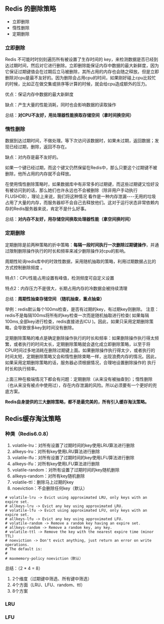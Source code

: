 ## Redis 的删除策略

- 立即删除
- 惰性删除
- 定期删除

### 立即删除

Redis 不可能时时刻刻遍历所有被设置了生存时间的 key，来检测数据是否已经到达过期时间，然后对它进行删除。立即删除能保证内存中数据的最大新鲜度，因为它保证过期键值会在过期后立马被删除，其所占用的内存也会随之释放。但是立即删除对cpu是最不友好的。因为删除会占用cpu的时间，如果刚好碰上cpu比较忙的时候，比如正在做交集或排序等计算的时候，就会给cpu造成额外的压力。

优点：保证内存中数据的最大新鲜度

缺点：产生大量的性能消耗，同时也会影响数据的读取操作

总结：**对CPU不友好，用处理器性能换取存储空间（拿时间换空间）**

### 惰性删除

数据到达过期时间，不做处理。等下次访问该数据时，如果未过期，返回数据；发现已经过期，删除，返回不存在。

缺点：对内存是最不友好的。

如果一个键已经过期，而这个键又仍然保留在Redis中，那么只要这个过期键不被删除，他所占用的内存就不会释放。

在使用惰性删除策略时，如果数据库中有非常多的过期键，而这些过期键又恰好没有被访问到的话，那么她们也许永远也不会被删除（除非用户手动执行FLUSHDB），理论上来说，我们将这种情况 看作是一种内存泄漏----无用的垃圾占用了大量的内存，而服务器却不会自己去释放他们。这对于运行状态非常依赖内存的Redis服务器来说，肯定不是什么好事。

总结：**对内存不友好，用存储空间换取处理器性能（拿空间换时间）**

### 定期删除

定期删除是前两种策略的折中策略：**每隔一段时间执行一次删除过期键操作**，并通过限制删除操作执行的时长和频率来减少删除操作对cpu的影响。

周期性轮询redis库中的时效性数据，采用随机抽取的策略，利用过期数据占比的方式控制删除频度 。

特点1：CPU性能占用设置有峰值，检测频度可自定义设置 

特点2：内存压力不是很大，长期占用内存的冷数据会被持续清理

总结：**周期性抽查存储空间 （随机抽查，重点抽查）** 

举例：redis默认每个100ms检查，是否有过期的key，有过期key则删除。 注意： redis不是每隔100ms将所有的key检查一次而是随机抽取进行检查( 如果每隔100ms,全部key进行检查，redis直接进去ICU )。因此，如果只采用定期删除策略，会导致很多key到时间没有删除。

定期删除策略的难点是确定删除操作执行的时长和频率：如果删除操作执行得太频繁，或者执行的时间太长，定期删除策略就会退化成立即删除策略，以至于将CPU时间过多地消耗在删除过期键上面。如果删除操作执行得太少，或者执行的时间太短，定期删除策略又会和惰性删除束略一样，出现浪费内存的情况。因此，如果采用定期删除策略的话，服务器必须根据情况，合理地设置删除操作的 执行时长和执行频率。

上面三种在极端情况下都会有问题：定期删除（从来没有被抽查到）；惰性删除（也从来没有被点中使用过），存在内存泄漏的风险。所以必须要有一个更好的兜底方案。

**Redis自身提供的三大删除策略，都不是最完美的，所有引入缓存淘汰策略。**

## Redis缓存淘汰策略

### 种类（Redis6.0.8）

1. volatile-lru：对所有设置了过期时间的key使用LRU算法进行删除
2. allkeys-lru：对所有key使用LRU算法进行删除
3. volatile-lfu：对所有设置了过期时间的key使用LFU算法进行删除
4. allkeys-lfu：对所有key使用LFU算法进行删除
5. volatile-random：对所有设置了过期时间的key随机删除
6. allkeys-random：对所有key随机删除
7. volatile-ttl：删除马上过期的key
8. noeviction：不会删除任何key（默认）

```shell
# volatile-lru -> Evict using approximated LRU, only keys with an expire set.
# allkeys-lru -> Evict any key using approximated LRU.
# volatile-lfu -> Evict using approximated LFU, only keys with an expire set.
# allkeys-lfu -> Evict any key using approximated LFU.
# volatile-random -> Remove a random key having an expire set.
# allkeys-random -> Remove a random key, any key.
# volatile-ttl -> Remove the key with the nearest expire time (minor TTL)
# noeviction -> Don't evict anything, just return an error on write operations.
# The default is:
#
# maxmemory-policy noeviction（默认）
```

总结：（2 * 4 = 8）

1. 2个维度（过期键中筛选、所有键中筛选）
2. 4个方面（LRU、LFU、random、ttl）
3. 8个方案

### LRU

### LFU























